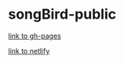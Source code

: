 # songBird-public

[link to gh-pages](https://deeamon.github.io/songBird-public/)


[link to netlify](https://adoring-galileo-ee8f81.netlify.com/)
